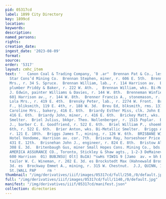 ```yaml
---
pid: 05317cd
label: 1899 City Directory
key: 1899cd
location: 
keywords: 
description: 
named_persons: 
rights: 
creation_date: 
ingest_date: '2023-08-09'
format: 
source: 
order: '5317'
layout: cmhc_item
text: '   Canon Coal & Trading Company, ‘0 .ar"  Brennan Pat & Co., lessees Morning
  Star Cons’d Mining Co.  Brennan Stephen, miner, r. 606 E. 5th.  Brennan Susan T.
  Mrs., r. 34 S. Spruce.  Brennan William, lab., r. 114 Harrison av.  Brennan William,
  plumber Priddy & Baker, r. 222 W. Ath. ,  Brennan William, wks. Bi-Metallic Smelter.  Brenneman
  J. Edwin, painter Williams & Davies, r. 144 W. 8th.  Brenneman Winfield S., dentist,
  601 Harrison av., r. 144 W. 8th.  Brenner Francis A., stonemason, r. 707 Orange.  Brennick
  Lola Mrs., r. 419 E. 4th.  Brensky Peter, lab., r. 2274 W. Front.  Bressette David
  F., bliksmith, 119 E. 4th, r. 188 W. 3d.  Breu Ed, blksmith, rms. 131 E. 4th.  Briardy
  Caroline Mrs., bakery, 416 E. 6th.  Briardy Esther Miss, clk. John E. Miller, r.
  416 E. 6th.  Briardy John, miner, r. 416 E. 6th.  Brickey Matt, wks. Arkansas Valley
  Smelter.  Briel Julius, bkkpr. Theo. Nollenberger, r. 1515 Poplar.  Briel Louis
  J., barber C. E. Goodfriend, r. 522 E. 6th.  Briel William P., shoemkr., 5204 E.
  6th, r. 522 E. 6th.  Brier Anton, wks. Bi-Metallic Smelter.  Briggs Annie Miss,
  r. 121 E. 10th.  Briggs James T., mining, r. 126 W. 6th.  BRISBANE WILLIAM H., mgr.
  Hotel Vendome, Harrison av. cor. 7th.  Briscoe Ray, horseshoer Price Wanklin, r.
  431 E. 12th.  Brisnehan John J., engineer, r. 824 E. 8th.  Bristow Al., miner, bds.
  308 E. 3d.  Britenbaugh Gus, miner Small Hopes Cons. Mining Co., bds. 230 E. 5th.  BRITISH
  AMERICA ASSURANCE CO., Toronto, Stickley & Shaw agts., 1-2-3 DeMaineville Bik.,
  600 Harrison  01) BUBJNSU| Olt] BuIA) ™swHs YIWIG 9 [Jamo  av. = bh Brockstedt Charles,
  tailor W. C. Wineman, r. 202 E. 3d. es Brockstedt Max (Hahnewald Bros.), 202 EB.
  3d. es  Brockway Emmet A., mining, r. 315 W. Chestnut.  J.J, QUINN, 144 East Fifth
  St.|WALL PAP     rm '
thumbnail: "/img/derivatives/iiif/images/05317cd/full/250,/0/default.jpg"
full: "/img/derivatives/iiif/images/05317cd/full/1140,/0/default.jpg"
manifest: "/img/derivatives/iiif/05317cd/manifest.json"
collection: directories
---
```

